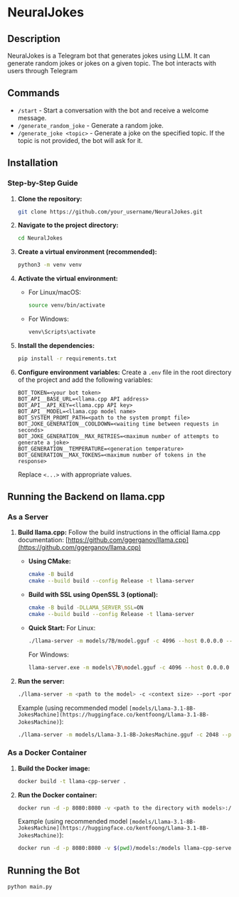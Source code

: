  # NeuralJokes

## Description

NeuralJokes is a Telegram bot that generates jokes using LLM. It can generate random jokes or jokes on a given topic. The bot interacts with users through Telegram

## Commands

- `/start` - Start a conversation with the bot and receive a welcome message.
- `/generate_random_joke` - Generate a random joke.
- `/generate_joke <topic>` - Generate a joke on the specified topic. If the topic is not provided, the bot will ask for it.

## Installation

### Step-by-Step Guide

1. **Clone the repository:**
    ```bash
    git clone https://github.com/your_username/NeuralJokes.git
    ```

2. **Navigate to the project directory:**
    ```bash
    cd NeuralJokes
    ```

3. **Create a virtual environment (recommended):**
    ```bash
    python3 -m venv venv
    ```

4. **Activate the virtual environment:**
    - For Linux/macOS:
        ```bash
        source venv/bin/activate
        ```
    - For Windows:
        ```bash
        venv\Scripts\activate
        ```

5. **Install the dependencies:**
    ```bash
    pip install -r requirements.txt
    ```

6. **Configure environment variables:**
    Create a `.env` file in the root directory of the project and add the following variables:
    ```plaintext
    BOT_TOKEN=<your bot token>
    BOT_API__BASE_URL=<llama.cpp API address>
    BOT_API__API_KEY=<llama.cpp API key>
    BOT_API__MODEL=<llama.cpp model name>
    BOT_SYSTEM_PROMT_PATH=<path to the system prompt file>
    BOT_JOKE_GENERATION__COOLDOWN=<waiting time between requests in seconds>
    BOT_JOKE_GENERATION__MAX_RETRIES=<maximum number of attempts to generate a joke>
    BOT_GENERATION__TEMPERATURE=<generation temperature>
    BOT_GENERATION__MAX_TOKENS=<maximum number of tokens in the response>
    ```
    Replace `<...>` with appropriate values.

## Running the Backend on llama.cpp

### As a Server

1. **Build llama.cpp:**
    Follow the build instructions in the official llama.cpp documentation: [https://github.com/ggerganov/llama.cpp](https://github.com/ggerganov/llama.cpp)

    - **Using CMake:**
        ```bash
        cmake -B build
        cmake --build build --config Release -t llama-server
        ```

    - **Build with SSL using OpenSSL 3 (optional):**
        ```bash
        cmake -B build -DLLAMA_SERVER_SSL=ON
        cmake --build build --config Release -t llama-server
        ```

    - **Quick Start:**
        For Linux:
        ```bash
        ./llama-server -m models/7B/model.gguf -c 4096 --host 0.0.0.0 --port 1234
        ```

        For Windows:
        ```bash
        llama-server.exe -m models\7B\model.gguf -c 4096 --host 0.0.0.0 --port 1234
        ```

2. **Run the server:**
    ```bash
    ./llama-server -m <path to the model> -c <context size> --port <port>
    ```

    Example (using recommended model `[models/Llama-3.1-8B-JokesMachine](https://huggingface.co/kentfoong/Llama-3.1-8B-JokesMachine)`):
    ```bash
    ./llama-server -m models/Llama-3.1-8B-JokesMachine.gguf -c 2048 --port 8080
    ```

### As a Docker Container

1. **Build the Docker image:**
    ```bash
    docker build -t llama-cpp-server .
    ```

2. **Run the Docker container:**
    ```bash
    docker run -d -p 8080:8080 -v <path to the directory with models>:/models llama-cpp-server -m /models/<model name> -c <context size>
    ```

    Example (using recommended model `[models/Llama-3.1-8B-JokesMachine](https://huggingface.co/kentfoong/Llama-3.1-8B-JokesMachine)`):
    ```bash
    docker run -d -p 8080:8080 -v $(pwd)/models:/models llama-cpp-server -m /models/Llama-3.1-8B-JokesMachine.gguf -c 4096
    ```

## Running the Bot

```bash
python main.py
```

